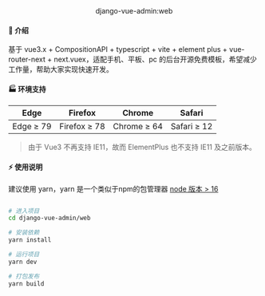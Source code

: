 <div align="center">django-vue-admin:web </div>

#### 🌈 介绍

基于 vue3.x + CompositionAPI + typescript + vite + element plus + vue-router-next + next.vuex，适配手机、平板、pc 的后台开源免费模板，希望减少工作量，帮助大家实现快速开发。

#### 🏭 环境支持

| Edge      | Firefox      | Chrome      | Safari      |
| --------- | ------------ | ----------- | ----------- |
| Edge ≥ 79 | Firefox ≥ 78 | Chrome ≥ 64 | Safari ≥ 12 |

> 由于 Vue3 不再支持 IE11，故而 ElementPlus 也不支持 IE11 及之前版本。

#### ⚡ 使用说明

建议使用 yarn，yarn 是一个类似于npm的包管理器 <a href="http://nodejs.cn/" target="_blank">node 版本 > 16</a>

```bash

# 进入项目
cd django-vue-admin/web

# 安装依赖
yarn install

# 运行项目
yarn dev

# 打包发布
yarn build
```